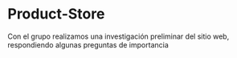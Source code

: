 # Product-Store
Con el grupo realizamos una investigación preliminar del sitio web, respondiendo algunas preguntas de importancia
